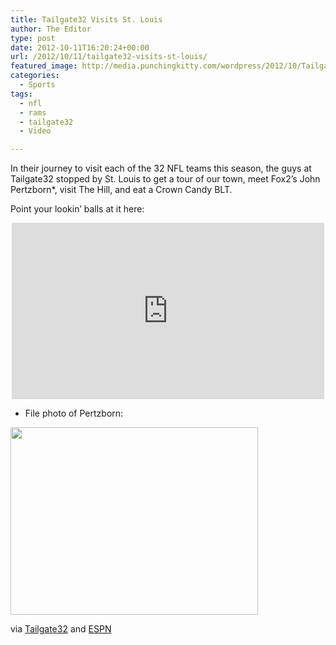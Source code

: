 ```yaml
---
title: Tailgate32 Visits St. Louis
author: The Editor
type: post
date: 2012-10-11T16:20:24+00:00
url: /2012/10/11/tailgate32-visits-st-louis/
featured_image: http://media.punchingkitty.com/wordpress/2012/10/Tailgate32-EP11_-St.-Louis-YouTube-3.jpg
categories:
  - Sports
tags:
  - nfl
  - rams
  - tailgate32
  - Video

---
```

In their journey to visit each of the 32 NFL teams this season, the guys at Tailgate32 stopped by St. Louis to get a tour of our town, meet Fox2&#8217;s John Pertzborn*, visit The Hill, and eat a Crown Candy BLT.

Point your lookin&#8217; balls at it here:

<span class="embed-youtube" style="text-align:center; display: block;"><iframe class='youtube-player' type='text/html' width='500' height='282' src='http://www.youtube.com/embed/Gs7CTeZOaiQ?version=3&#038;rel=1&#038;fs=1&#038;autohide=2&#038;showsearch=0&#038;showinfo=1&#038;iv_load_policy=1&#038;wmode=transparent' allowfullscreen='true' style='border:0;'></iframe></span>

* File photo of Pertzborn:

[<img class="aligncenter size-full wp-image-4517" title="john_pertzborn_yuck" src="http://media.punchingkitty.com/wordpress/2010/05/john_pertzborn_yuck.jpg" alt="" width="396" height="300" />][1]

via <a href="http://tailgate32.footballnation.com/play/stl" target="_blank">Tailgate32</a> and <a href="http://espn.go.com/blog/nfcwest/post/_/id/77797/nothing-like-a-one-pound-blt-on-game-day" target="_blank">ESPN</a>

 [1]: http://media.punchingkitty.com/wordpress/2010/05/john_pertzborn_yuck.jpg